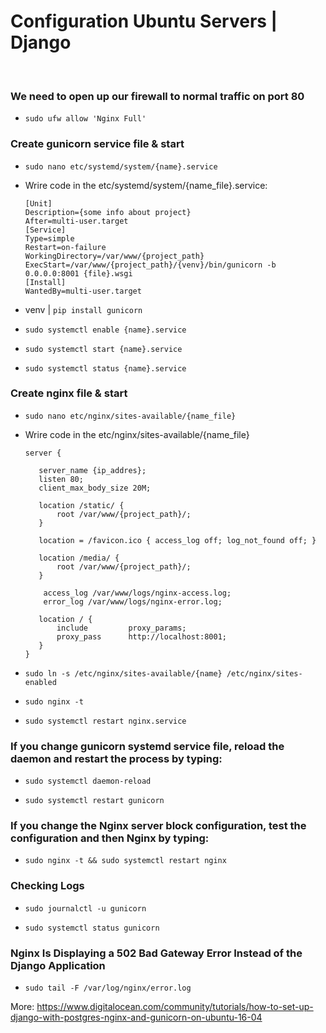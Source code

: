 # Configuration Ubuntu Servers | Django 
<br>

  ### We need to open up our firewall to normal traffic on port 80
  *     sudo ufw allow 'Nginx Full'
  ### Create gunicorn service file & start
  *     sudo nano etc/systemd/system/{name}.service
  * Wrire code in the etc/systemd/system/{name_file}.service:
        
        [Unit]
        Description={some info about project}
        After=multi-user.target
        [Service]
        Type=simple
        Restart=on-failure
        WorkingDirectory=/var/www/{project_path}
        ExecStart=/var/www/{project_path}/{venv}/bin/gunicorn -b 0.0.0.0:8001 {file}.wsgi
        [Install]
        WantedBy=multi-user.target

  * venv | `pip install gunicorn`
  *     sudo systemctl enable {name}.service
  *     sudo systemctl start {name}.service
  *     sudo systemctl status {name}.service
  ### Create nginx file & start
  *     sudo nano etc/nginx/sites-available/{name_file}
  * Wrire code in the etc/nginx/sites-available/{name_file}
     
        server {
     
           server_name {ip_addres};
           listen 80;
           client_max_body_size 20M;

           location /static/ {
               root /var/www/{project_path}/;
           }
           
           location = /favicon.ico { access_log off; log_not_found off; }
           
           location /media/ {
               root /var/www/{project_path}/;
           }
           
            access_log /var/www/logs/nginx-access.log;
            error_log /var/www/logs/nginx-error.log;

           location / {
               include         proxy_params;
               proxy_pass      http://localhost:8001;
           }
        }
     
   *     sudo ln -s /etc/nginx/sites-available/{name} /etc/nginx/sites-enabled
   *     sudo nginx -t
   *     sudo systemctl restart nginx.service

### If you change gunicorn systemd service file, reload the daemon and restart the process by typing:

 *     sudo systemctl daemon-reload
 *     sudo systemctl restart gunicorn
 

### If you change the Nginx server block configuration, test the configuration and then Nginx by typing:

 *     sudo nginx -t && sudo systemctl restart nginx

### Checking Logs

 *     sudo journalctl -u gunicorn
 *     sudo systemctl status gunicorn


### Nginx Is Displaying a 502 Bad Gateway Error Instead of the Django Application

  *     sudo tail -F /var/log/nginx/error.log

More: https://www.digitalocean.com/community/tutorials/how-to-set-up-django-with-postgres-nginx-and-gunicorn-on-ubuntu-16-04
